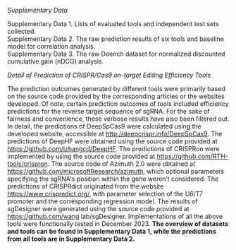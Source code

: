 

*Supplementary Data* 

Supplementary Data 1. Lists of evaluated tools and independent test sets collected.\
Supplementary Data 2. The raw prediction results of six tools and baseline model for correlation analysis. \
Supplementary Data 3. The raw Doench dataset for normalized discounted cumulative gain (nDCG) analysis.

*Detail of Prediction of CRISPR/Cas9 on-target Editing Efficiency Tools* 

The prediction outcomes generated by different tools were primarily based on the source code provided by the corresponding articles or the websites developed. Of note, certain prediction outcomes of tools included efficiency predictions for the reverse target sequence of sgRNA. For the sake of fairness and convenience, these verbose results have also been filtered out. In detail, the predictions of DeepSpCas9 were calculated using the developed website, accessible at http://deepcrispr.info/DeepSpCas9. The predictions of DeepHF were obtained using the source code provided at https://github.com/izhangcd/DeepHF. The predictions of CRISPRon were implemented by using the source code provided at https://github.com/RTH-tools/crispron. The source code of Azimuth 2.0 were obtained at https://github.com/microsoftResearch/azimuth, which optional parameters specifying the sgRNA's position within the gene weren’t considered. The predictions of CRISPRdict originated from the website https://www.crispredict.org/, with parameter selection of the U6/T7 promoter and the corresponding regression model. The results of sgDesigner were generated using the source code provided at https://github.com/wang lab/sgDesigner. Implementations of all the above tools were functionally tested in December 2023. **The overview of datasets and tools can be found in Supplementary Data 1, while the predictions from all tools are in Supplementary Data 2.**
